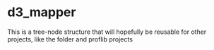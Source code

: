 d3_mapper
=========

This is a tree-node structure that will hopefully be reusable for other projects, like the folder and proflib projects

